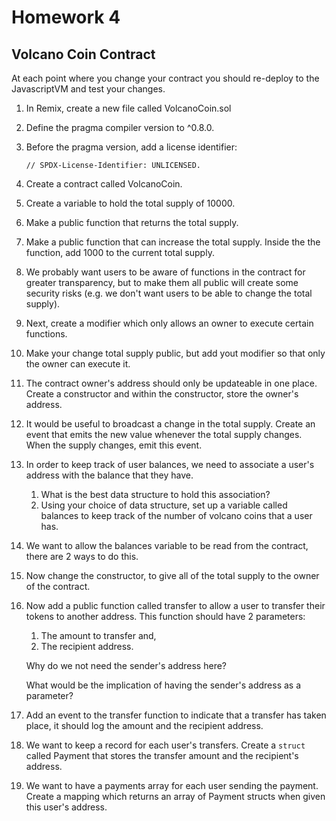# Homework 4

## Volcano Coin Contract

At each point where you change your contract you should re-deploy to the 
JavascriptVM and test your changes.

1. In Remix, create a new file called VolcanoCoin.sol
2. Define the pragma compiler version to ^0.8.0.
3. Before the pragma version, add a license identifier:
	```
	// SPDX-License-Identifier: UNLICENSED.
	```
4. Create a contract called VolcanoCoin.
5. Create a variable to hold the total supply of 10000.
6. Make a public function that returns the total supply.
7. Make a public function that can increase the total supply. Inside the 
the function, add 1000 to the current total supply.
8. We probably want users to be aware of functions in the contract for 
greater transparency, but to make them all public will create some security 
risks (e.g. we don't want users to be able to change the total supply).
9. Next, create a modifier which only allows an owner to execute certain 
functions.
10. Make your change total supply public, but add yout modifier so that 
only the owner can execute it.
11. The contract owner's address should only be updateable in one place. 
Create a constructor and within the constructor, store the owner's address.
12. It would be useful to broadcast a change in the total supply. Create an 
event that emits the new value whenever the total supply changes. When the 
supply changes, emit this event.
13. In order to keep track of user balances, we need to associate a user's 
address with the balance that they have.
	1. What is the best data structure to hold this association?
	2. Using your choice of data structure, set up a variable called 
	balances to keep track of the number of volcano coins that a user has.
14. We want to allow the balances variable to be read from the contract, 
there are 2 ways to do this.
15. Now change the constructor, to give all of the total supply to the owner 
of the contract.
16. Now add a public function called transfer to allow a user to transfer 
their tokens to another address. This function should have 2 parameters:
	1. The amount to transfer and,
	2. The recipient address.

	Why do we not need the sender's address here?

	What would be the implication of having the sender's address as a parameter?
17. Add an event to the transfer function to indicate that a transfer has taken 
place, it should log the amount and the recipient address.
18. We want to keep a record for each user's transfers. Create a ````struct````
called Payment that stores the transfer amount and the recipient's address.
19. We want to have a payments array for each user sending the payment. Create 
a mapping which returns an array of Payment structs when given this user's 
address.
